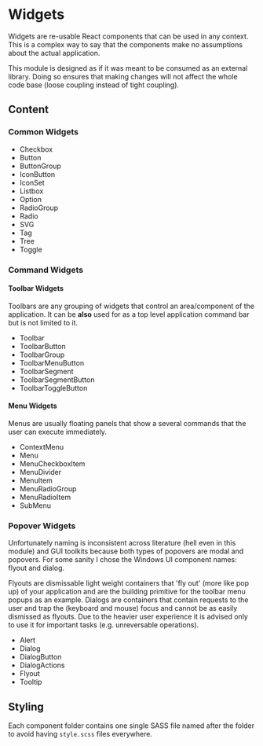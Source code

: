 # Widgets

Widgets are re-usable React components that can be used in any context. This is a complex way to say that the components make no assumptions about the actual application.

This module is designed as if it was meant to be consumed as an external library. Doing so ensures that making changes will not affect the whole code base (loose coupling instead of tight coupling).

## Content

### Common Widgets

- Checkbox
- Button
- ButtonGroup
- IconButton
- IconSet
- Listbox
- Option
- RadioGroup
- Radio
- SVG
- Tag
- Tree
- Toggle

### Command Widgets

#### Toolbar Widgets

Toolbars are any grouping of widgets that control an area/component of the application. It can be **also** used for as a top level application command bar but is not limited to it.

- Toolbar
- ToolbarButton
- ToolbarGroup
- ToolbarMenuButton
- ToolbarSegment
- ToolbarSegmentButton
- ToolbarToggleButton

#### Menu Widgets

Menus are usually floating panels that show a several commands that the user can execute immediately.

- ContextMenu
- Menu
- MenuCheckboxItem
- MenuDivider
- MenuItem
- MenuRadioGroup
- MenuRadioItem
- SubMenu

### Popover Widgets

Unfortunately naming is inconsistent across literature (hell even in this module) and GUI toolkits because both types of popovers are modal and popovers. For some sanity I chose the Windows UI component names: flyout and dialog.

Flyouts are dismissable light weight containers that 'fly out' (more like pop up) of your application and are the building primitive for the toolbar menu popups as an example.
Dialogs are containers that contain requests to the user and trap the (keyboard and mouse) focus and cannot be as easily dismissed as flyouts. Due to the heavier user experience it is advised only to use it for important tasks (e.g. unreversable operations).

- Alert
- Dialog
- DialogButton
- DialogActions
- Flyout
- Tooltip

## Styling

Each component folder contains one single SASS file named after the folder to avoid having `style.scss` files everywhere.
